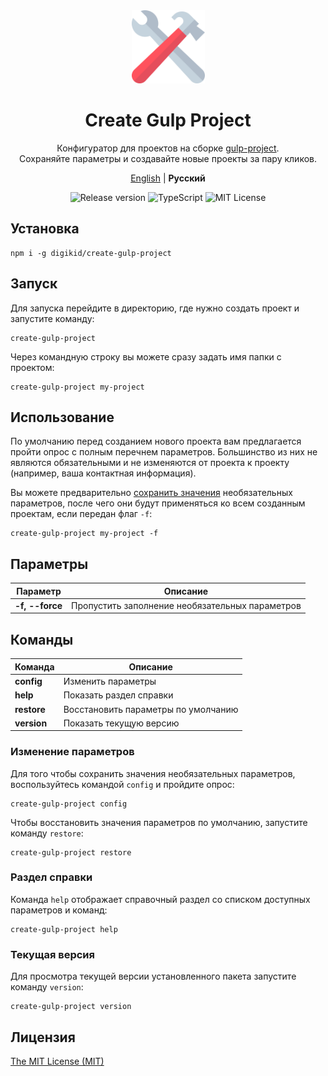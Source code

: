 <div align="center">
  <img alt="Create Gulp Project" src="https://github.com/digikid/create-gulp-project/raw/main/logo.svg" height="117" />
  <h1>Create Gulp Project</h1>
  <p>Конфигуратор для проектов на сборке <a href="https://github.com/digikid/gulp-project">gulp-project</a>.<br>Сохраняйте параметры и создавайте новые проекты за пару кликов.</p>
  <p>
    <a href="https://github.com/digikid/create-gulp-project/blob/main/README.md">English</a> | <b>Русский</b></p>
  <img src="https://img.shields.io/github/release/digikid/create-gulp-project.svg?style=flat-square&logo=appveyor" alt="Release version">
  <img src="https://img.shields.io/github/languages/top/digikid/create-gulp-project.svg?style=flat-square&logo=appveyor" alt="TypeScript">
  <img src="https://img.shields.io/github/license/digikid/create-gulp-project.svg?style=flat-square&logo=appveyor" alt="MIT License">
</div>

## Установка

```shell
npm i -g digikid/create-gulp-project
```

## Запуск

Для запуска перейдите в директорию, где нужно создать проект и запустите команду:

```shell
create-gulp-project
```

Через командную строку вы можете сразу задать имя папки с проектом:

```shell
create-gulp-project my-project
```

## Использование

По умолчанию перед созданием нового проекта вам предлагается пройти опрос с полным перечнем параметров. Большинство из них не являются обязательными и не изменяются от проекта к проекту (например, ваша контактная информация).

Вы можете предварительно [сохранить значения](#config) необязательных параметров, после чего они будут применяться ко всем созданным проектам, если передан флаг `-f`:

```shell
create-gulp-project my-project -f
```

## Параметры

| Параметр            | Описание                                        |
|---------------------|-------------------------------------------------|
| <b>-f, --force</b>  | Пропустить заполнение необязательных параметров |

## Команды

| Команда        | Описание                            |
|----------------|-------------------------------------|
| <b>config</b>  | Изменить параметры                  |
| <b>help</b>    | Показать раздел справки             |
| <b>restore</b> | Восстановить параметры по умолчанию |
| <b>version</b> | Показать текущую версию             |

<a name="config"></a>

### Изменение параметров

Для того чтобы сохранить значения необязательных параметров, воспользуйтесь командой `config` и пройдите опрос:

```shell
create-gulp-project config
```

Чтобы восстановить значения параметров по умолчанию, запустите команду `restore`:

```shell
create-gulp-project restore
```

### Раздел справки

Команда `help` отображает справочный раздел со списком доступных параметров и команд:

```shell
create-gulp-project help
```

### Текущая версия

Для просмотра текущей версии установленного пакета запустите команду `version`:

```shell
create-gulp-project version
```

## Лицензия

[The MIT License (MIT)](LICENSE)
